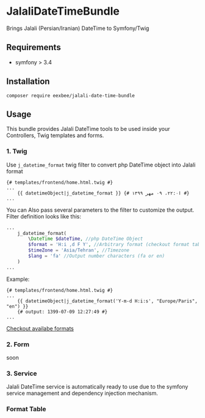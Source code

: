 
# JalaliDateTimeBundle
Brings Jalali (Persian/Iranian) DateTime to Symfony/Twig


## Requirements
- symfony > 3.4

## Installation
`composer require eexbee/jalali-date-time-bundle`

## Usage
This bundle provides Jalali DateTime tools to be used inside your Controllers, Twig templates and forms.

### 1. Twig
Use `j_datetime_format` twig filter to convert php DateTime object into Jalali format
``` twig
{# templates/frontend/home.html.twig #}
...
    {{ datetimeObject|j_datetime_format }} {# ا۲۲:۰، ۰۹ مهر ۱۳۹۹ #}
...
```
You can Also pass several parameters to the filter to customize the output.
Filter definition looks like this:
``` php
...
    j_datetime_format(
        \DateTime $dateTime, //php DateTime Object
        $format = 'H:i ,d F Y', //Arbitrary format (checkout format table)
        $timeZone = 'Asia/Tehran', //Timezone
        $lang = 'fa' //Output number characters (fa or en)
    )
...
```

Example:
``` twig
{# templates/frontend/home.html.twig #}
...
    {{ datetimeObject|j_datetime_format('Y-m-d H:i:s', "Europe/Paris", "en") }}
    {# output: 1399-07-09 12:27:49 #}
...
```
[Checkout availabe formats](#format-table)


### 2. Form
soon


### 3. Service
Jalali DateTime service is automatically ready to use due to the symfony service management and dependency injection mechanism.


### Format Table
